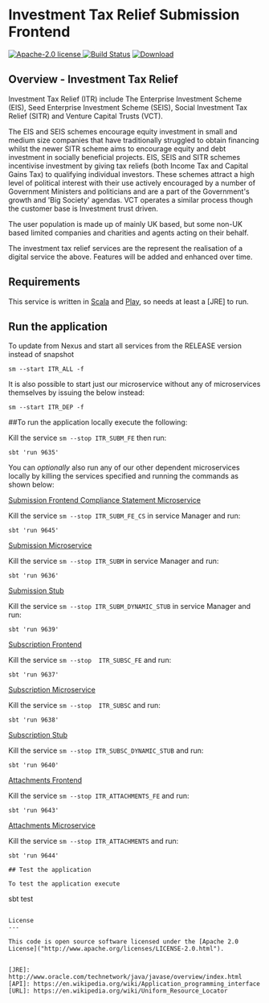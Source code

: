 # Investment Tax Relief Submission Frontend

[![Apache-2.0 license](http://img.shields.io/badge/license-Apache-brightgreen.svg)](http://www.apache.org/licenses/LICENSE-2.0.html)[
![Build Status](https://api.travis-ci.org/hmrc/investment-tax-relief-submission-frontend.svg?branch=master)](https://travis-ci.org/hmrc/investment-tax-relief-submission-frontend) [ ![Download](https://api.bintray.com/packages/hmrc/releases/investment-tax-relief-submission-frontend/images/download.svg) ](https://bintray.com/hmrc/releases/investment-tax-relief-submission-frontend/_latestVersion)


Overview - Investment Tax Relief 
---------------------------------

Investment Tax Relief (ITR) include The Enterprise Investment Scheme (EIS), Seed Enterprise Investment Scheme (SEIS), Social Investment Tax Relief (SITR) and Venture Capital Trusts (VCT). 

The EIS and SEIS schemes encourage equity investment in small and medium size companies that have traditionally struggled to obtain financing whilst the newer SITR scheme aims to encourage equity and debt investment in socially beneficial projects. EIS, SEIS and SITR schemes incentivise investment by giving tax reliefs (both Income Tax and Capital Gains Tax) to qualifying individual investors. These schemes attract a high level of political interest with their use actively encouraged by a number of Government Ministers and politicians and are a part of the Government's growth and 'Big Society' agendas. VCT operates a similar process though the customer base is Investment trust driven.

The user population is made up of mainly UK based, but some non-UK based limited companies and charities and agents acting on their behalf.

The investment tax relief services are the represent the realisation of a digital service the above.
Features will be added and enhanced over time.    
  

Requirements
------------

This service is written in [Scala](http://www.scala-lang.org/) and [Play](http://playframework.com/), so needs at least a [JRE] to run.


## Run the application


To update from Nexus and start all services from the RELEASE version instead of snapshot

```
sm --start ITR_ALL -f
```

It is also possible to start just our microservice without any of microservices themselves by issuing the below instead:
 
```
sm --start ITR_DEP -f
```

##To run the application locally execute the following:

Kill the service  ```sm --stop ITR_SUBM_FE``` then run:
```
sbt 'run 9635' 
```


You can _*optionally*_ also run any of our other dependent microservices locally by killing the services specified and running the commands as shown below:

[Submission Frontend Compliance Statement Microservice](https://github.com/hmrc/investment-tax-relief-submission-cs-frontend)

Kill the service  ```sm --stop ITR_SUBM_FE_CS``` in service Manager and run:
```
sbt 'run 9645'
```


[Submission Microservice](https://github.com/hmrc/investment-tax-relief-submission)

Kill the service  ```sm --stop ITR_SUBM``` in service Manager and run:
```
sbt 'run 9636'
```

[Submission Stub](https://github.com/hmrc/investment-tax-relief-submission-dynamic-stub/)


Kill the service ```sm --stop ITR_SUBM_DYNAMIC_STUB``` in service Manager and run:
```
sbt 'run 9639' 
```


[Subscription Frontend](https://github.com/hmrc/investment-tax-relief-subscription-frontend)

Kill the service ```sm --stop  ITR_SUBSC_FE``` and run:
```
sbt 'run 9637' 
```
  

[Subscription Microservice](https://github.com/hmrc/investment-tax-relief-subscription)
  
Kill the service ```sm --stop  ITR_SUBSC``` and run:
```
sbt 'run 9638'
```
  
[Subscription Stub](https://github.com/hmrc/investment-tax-relief-submission-dynamic-stub/)

Kill the service ```sm --stop ITR_SUBSC_DYNAMIC_STUB``` and run:  
```
sbt 'run 9640'
```

[Attachments Frontend](https://github.com/hmrc/investment-tax-relief-attachments-frontend)

Kill the service ```sm --stop ITR_ATTACHMENTS_FE``` and run:  
```
sbt 'run 9643'
```
  
[Attachments Microservice](https://github.com/hmrc/investment-tax-relief-attachments)

Kill the service ```sm --stop ITR_ATTACHMENTS``` and run:  
```
sbt 'run 9644'

## Test the application

To test the application execute

```
sbt test
```

License
---

This code is open source software licensed under the [Apache 2.0 License]("http://www.apache.org/licenses/LICENSE-2.0.html").


[JRE]: http://www.oracle.com/technetwork/java/javase/overview/index.html
[API]: https://en.wikipedia.org/wiki/Application_programming_interface
[URL]: https://en.wikipedia.org/wiki/Uniform_Resource_Locator

